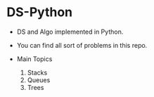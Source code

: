 # DS-Python
* DS and Algo implemented in Python.
* You can find all sort of problems in this repo.

* Main Topics
  1. Stacks
  2. Queues
  3. Trees
